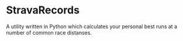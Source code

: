 # StravaRecords
A utility written in Python which calculates your personal best runs at a number of common race distanses.
